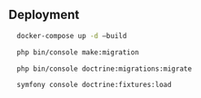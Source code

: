 ## Deployment

```bash
  docker-compose up -d –build
```
```bash
  php bin/console make:migration
```
```bash
  php bin/console doctrine:migrations:migrate
```
```bash
  symfony console doctrine:fixtures:load
```